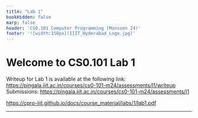 ```yaml
---
title: "Lab 1"
bookHidden: false
marp: false
header: 'CS0.101 Computer Programming (Monsoon 24)'
footer: '![width:150px](IIIT_Hyderabad_Logo.jpg)'
---
```


# Welcome to CS0.101 Lab 1

Writeup for Lab 1 is available at the following link: https://pingala.iiit.ac.in/courses/cs0-101-m24/assessments/l1/writeup
Submissions: https://pingala.iiit.ac.in/courses/cs0-101-m24/assessments/l1 

https://cpro-iiit.github.io/docs/course_material/labs/1/lab1.pdf

---